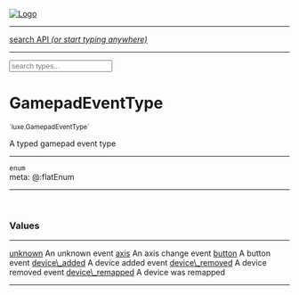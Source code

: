 
[![Logo](../../images/logo.png)](../../api/index.html)

<hr/>
<a href="#" id="search_bar" onclick="return;"><div> search API <em>(or start typing anywhere)</em> </div></a>
<hr/>

<script src="../../js/omnibar.js"> </script>
<link rel="stylesheet" type="text/css" href="../../css/omnibar.css" media="all">

<div id="omnibar"> <a href="#" onclick="return" id="omnibar_close"></a> <input id="omnibar_text" type="text" placeholder="search types..."></input></div>
<script  id="typelist" data-relpath="../../" data-types="Luxe,luxe.AppConfig,luxe.Audio,luxe.Camera,luxe.Circle,luxe.Color,luxe.ColorHSL,luxe.ColorHSV,luxe.Component,luxe.Core,luxe.Cursor,luxe.Debug,luxe.Draw,luxe.EmitHandler,luxe.Emitter,luxe.Entity,luxe.Events,luxe.Game,luxe.GamepadEvent,luxe.GamepadEventType,luxe.ID,luxe.Input,luxe.InputEvent,luxe.InputType,luxe.InteractState,luxe.Key,luxe.KeyEvent,luxe.Log,luxe.Matrix,luxe.Mesh,luxe.ModState,luxe.MouseButton,luxe.MouseEvent,luxe.NineSlice,luxe.Objects,luxe.Parcel,luxe.ParcelProgress,luxe.Particle,luxe.ParticleEmitter,luxe.ParticleEmitterInitData,luxe.ParticleSystem,luxe.Physics,luxe.PhysicsEngine,luxe.ProjectionType,luxe.Quaternion,luxe.Rectangle,luxe.Scan,luxe.Scene,luxe.Screen,luxe.Sound,luxe.Sprite,luxe.State,luxe.States,luxe.Text,luxe.TextAlign,luxe.TextEvent,luxe.TextEventType,luxe.Timer,luxe.TouchEvent,luxe.Transform,luxe.Vec,luxe.Vector,luxe.Visual,luxe._Core.CoreThreadRequest,luxe._Core.LoadShaderInfo,luxe._Core.LoadTextureInfo,luxe._Emitter.EmitNode,luxe._Events.EventConnection,luxe._Events.EventObject,luxe._NineSlice.Slice,luxe._Parcel.FontInfo,luxe._Parcel.ShaderInfo,luxe._Parcel.SoundInfo,luxe.collision.Collision,luxe.collision.CollisionData,luxe.collision.ShapeDrawer,luxe.collision.ShapeDrawerLuxe,luxe.collision.shapes.Circle,luxe.collision.shapes.Polygon,luxe.collision.shapes.Shape,luxe.components.Components,luxe.components.cameras.FlyCamera,luxe.components.render.MeshComponent,luxe.components.sprite.SpriteAnimation,luxe.components.sprite.SpriteAnimationData,luxe.components.sprite.SpriteAnimationEventData,luxe.components.sprite.SpriteAnimationFrame,luxe.components.sprite.SpriteAnimationFrameEvent,luxe.components.sprite.SpriteAnimationFrameSource,luxe.components.sprite.SpriteAnimationType,luxe.debug.BatcherDebugView,luxe.debug.DebugInspectorOptions,luxe.debug.DebugView,luxe.debug.Inspector,luxe.debug.ProfilerDebugView,luxe.debug.RenderStats,luxe.debug.StatsDebugView,luxe.debug.TraceDebugView,luxe.debug._ProfilerDebugView.ProfilerBar,luxe.debug._ProfilerDebugView.ProfilerValue,luxe.importers.obj.Data,luxe.importers.obj.Normal,luxe.importers.obj.Reader,luxe.importers.obj.UV,luxe.importers.obj.Vector,luxe.importers.obj.Vertex,luxe.importers.texturepacker.TexturePackerData,luxe.importers.texturepacker.TexturePackerFrame,luxe.importers.texturepacker.TexturePackerJSON,luxe.importers.texturepacker.TexturePackerJSONType,luxe.importers.texturepacker.TexturePackerMeta,luxe.importers.texturepacker.TexturePackerRect,luxe.importers.texturepacker.TexturePackerSize,luxe.importers.texturepacker.TexturePackerSpriteAnimation,luxe.macros.BuildVersion,luxe.macros.ComponentRules,luxe.macros.EntityRules,luxe.options.BatcherOptions,luxe.options.CameraOptions,luxe.options.CircleGeometryOptions,luxe.options.ColorOptions,luxe.options.ComponentOptions,luxe.options.DrawArcOptions,luxe.options.DrawBoxOptions,luxe.options.DrawCircleOptions,luxe.options.DrawLineOptions,luxe.options.DrawNgonOptions,luxe.options.DrawPlaneOptions,luxe.options.DrawRectangleOptions,luxe.options.DrawRingOptions,luxe.options.DrawTextureOptions,luxe.options.EntityOptions,luxe.options.FontOptions,luxe.options.GeometryOptions,luxe.options.LineGeometryOptions,luxe.options.LuxeCameraOptions,luxe.options.MeshOptions,luxe.options.NineSliceOptions,luxe.options.ParcelOptions,luxe.options.ParcelProgressOptions,luxe.options.ParticleEmitterOptions,luxe.options.ParticleOptions,luxe.options.PlaneGeometryOptions,luxe.options.QuadGeometryOptions,luxe.options.RectangleGeometryOptions,luxe.options.ResourceOptions,luxe.options.SpriteOptions,luxe.options.StateOptions,luxe.options.StatesOptions,luxe.options.TextureOptions,luxe.options.TileLayerOptions,luxe.options.TileOptions,luxe.options.TilemapOptions,luxe.options.TilemapVisualOptions,luxe.options.TilesetOptions,luxe.options.VisualOptions,luxe.options._DrawOptions.DrawOptions,luxe.resource.DataResource,luxe.resource.JSONResource,luxe.resource.Resource,luxe.resource.ResourceManager,luxe.resource.ResourceStats,luxe.resource.ResourceType,luxe.resource.SoundResource,luxe.resource.TextResource,luxe.structural.Bag,luxe.structural.BalancedBinarySearchTraverseMethod,luxe.structural.BalancedBinarySearchTree,luxe.structural.BalancedBinarySearchTreeNode,luxe.structural.BinarySearchTraverseMethod,luxe.structural.BinarySearchTree,luxe.structural.BinarySearchTreeNode,luxe.structural.Heap,luxe.structural.Pool,luxe.structural.Stack,luxe.structural.StackNode,luxe.structural._Bag.BagNode,luxe.tilemaps.Isometric,luxe.tilemaps.IsometricVisuals,luxe.tilemaps.Ortho,luxe.tilemaps.OrthoVisuals,luxe.tilemaps.Tile,luxe.tilemaps.TileArray,luxe.tilemaps.TileLayer,luxe.tilemaps.TileOffset,luxe.tilemaps.TiledMap,luxe.tilemaps.TiledMapOptions,luxe.tilemaps.Tilemap,luxe.tilemaps.TilemapOrientation,luxe.tilemaps.TilemapVisuals,luxe.tilemaps.TilemapVisualsLayerGeometry,luxe.tilemaps.Tileset,luxe.tilemaps.tiled.TiledLayer,luxe.tilemaps.tiled.TiledMapData,luxe.tilemaps.tiled.TiledObject,luxe.tilemaps.tiled.TiledObjectGroup,luxe.tilemaps.tiled.TiledObjectType,luxe.tilemaps.tiled.TiledPolyObject,luxe.tilemaps.tiled.TiledPropertyTile,luxe.tilemaps.tiled.TiledTile,luxe.tilemaps.tiled.TiledTileset,luxe.tween.Actuate,luxe.tween.BezierPath,luxe.tween.ComponentPath,luxe.tween.IComponentPath,luxe.tween.LinearPath,luxe.tween.MotionPath,luxe.tween.ObjectHash,luxe.tween.RotationPath,luxe.tween._Actuate.TweenTimer,luxe.tween.actuators.GenericActuator,luxe.tween.actuators.IGenericActuator,luxe.tween.actuators.MethodActuator,luxe.tween.actuators.MotionPathActuator,luxe.tween.actuators.PropertyDetails,luxe.tween.actuators.PropertyPathDetails,luxe.tween.actuators.SimpleActuator,luxe.tween.easing.Back,luxe.tween.easing.BackEaseIn,luxe.tween.easing.BackEaseInOut,luxe.tween.easing.BackEaseOut,luxe.tween.easing.Bounce,luxe.tween.easing.BounceEaseIn,luxe.tween.easing.BounceEaseInOut,luxe.tween.easing.BounceEaseOut,luxe.tween.easing.Cubic,luxe.tween.easing.CubicEaseIn,luxe.tween.easing.CubicEaseInOut,luxe.tween.easing.CubicEaseOut,luxe.tween.easing.Elastic,luxe.tween.easing.ElasticEaseIn,luxe.tween.easing.ElasticEaseInOut,luxe.tween.easing.ElasticEaseOut,luxe.tween.easing.Expo,luxe.tween.easing.ExpoEaseIn,luxe.tween.easing.ExpoEaseInOut,luxe.tween.easing.ExpoEaseOut,luxe.tween.easing.IEasing,luxe.tween.easing.Linear,luxe.tween.easing.LinearEaseNone,luxe.tween.easing.Quad,luxe.tween.easing.QuadEaseIn,luxe.tween.easing.QuadEaseInOut,luxe.tween.easing.QuadEaseOut,luxe.tween.easing.Quart,luxe.tween.easing.QuartEaseIn,luxe.tween.easing.QuartEaseInOut,luxe.tween.easing.QuartEaseOut,luxe.tween.easing.Quint,luxe.tween.easing.QuintEaseIn,luxe.tween.easing.QuintEaseInOut,luxe.tween.easing.QuintEaseOut,luxe.tween.easing.Sine,luxe.tween.easing.SineEaseIn,luxe.tween.easing.SineEaseInOut,luxe.tween.easing.SineEaseOut,luxe.utils.GeometryUtils,luxe.utils.JSON,luxe.utils.Maths,luxe.utils.UUID,luxe.utils.Utils,luxe.utils._UUID.Rule30,luxe.utils.json.JSONDecoder,luxe.utils.json.JSONEncoder,luxe.utils.json.JSONParseError,luxe.utils.json.JSONToken,luxe.utils.json.JSONTokenType,luxe.utils.json.JSONTokenizer,phoenix.BatchGroup,phoenix.BatchState,phoenix.Batcher,phoenix.BatcherKey,phoenix.BitmapFont,phoenix.BlendMode,phoenix.Camera,phoenix.Character,phoenix.Circle,phoenix.ClampType,phoenix.Color,phoenix.ColorHSL,phoenix.ColorHSV,phoenix.DualQuaternion,phoenix.FilterType,phoenix.KerningKey,phoenix.KeyValuePair,phoenix.Matrix,phoenix.MatrixTransform,phoenix.PageInfo,phoenix.PrimitiveType,phoenix.ProjectionType,phoenix.Quaternion,phoenix.Ray,phoenix.Rectangle,phoenix.RenderPass,phoenix.RenderPath,phoenix.RenderState,phoenix.RenderTexture,phoenix.Renderer,phoenix.RendererStats,phoenix.Shader,phoenix.Spatial,phoenix.TextAlign,phoenix.Texture,phoenix.Transform,phoenix.UniformValue,phoenix.UniformValueType,phoenix.Vec,phoenix.Vector,phoenix._Vector.Vec_Impl_,phoenix.geometry.ArcGeometry,phoenix.geometry.CircleGeometry,phoenix.geometry.ComplexGeometry,phoenix.geometry.ComplexQuad,phoenix.geometry.CompositeGeometry,phoenix.geometry.Geometry,phoenix.geometry.GeometryKey,phoenix.geometry.GeometryState,phoenix.geometry.LineGeometry,phoenix.geometry.PlaneGeometry,phoenix.geometry.QuadGeometry,phoenix.geometry.RectangleGeometry,phoenix.geometry.RingGeometry,phoenix.geometry.TextGeometry,phoenix.geometry.TextureCoord,phoenix.geometry.TextureCoordSet,phoenix.geometry.Vertex,phoenix.utils.Rendering"></script>


<h1>GamepadEventType</h1>
<small>`luxe.GamepadEventType`</small>

A typed gamepad event type

<hr/>

`enum`<br/><span class="meta">
meta: @:flatEnum</span>

<hr/>


&nbsp;
&nbsp;



<h3>Values</h3> <hr/><span class="member signature apipage">
            <a name="unknown"><a class="lift" href="#unknown">unknown</a></a>
        </span>
        <span class="small_desc_flat"> An unknown event </span><span class="member signature apipage">
            <a name="axis"><a class="lift" href="#axis">axis</a></a>
        </span>
        <span class="small_desc_flat"> An axis change event </span><span class="member signature apipage">
            <a name="button"><a class="lift" href="#button">button</a></a>
        </span>
        <span class="small_desc_flat"> A button event </span><span class="member signature apipage">
            <a name="device_added"><a class="lift" href="#device_added">device\_added</a></a>
        </span>
        <span class="small_desc_flat"> A device added event </span><span class="member signature apipage">
            <a name="device_removed"><a class="lift" href="#device_removed">device\_removed</a></a>
        </span>
        <span class="small_desc_flat"> A device removed event </span><span class="member signature apipage">
            <a name="device_remapped"><a class="lift" href="#device_remapped">device\_remapped</a></a>
        </span>
        <span class="small_desc_flat"> A device was remapped </span>



<hr/>

&nbsp;
&nbsp;
&nbsp;
&nbsp;